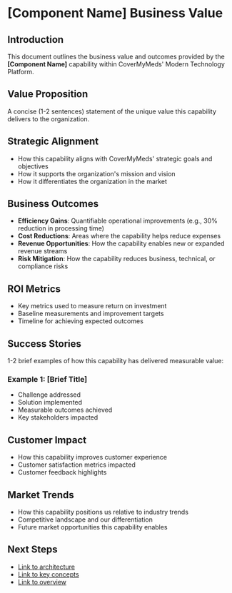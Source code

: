 # [Component Name] Business Value

## Introduction
This document outlines the business value and outcomes provided by the **[Component Name]** capability within CoverMyMeds' Modern Technology Platform.

## Value Proposition
A concise (1-2 sentences) statement of the unique value this capability delivers to the organization.

## Strategic Alignment
- How this capability aligns with CoverMyMeds' strategic goals and objectives
- How it supports the organization's mission and vision
- How it differentiates the organization in the market

## Business Outcomes
- **Efficiency Gains**: Quantifiable operational improvements (e.g., 30% reduction in processing time)
- **Cost Reductions**: Areas where the capability helps reduce expenses
- **Revenue Opportunities**: How the capability enables new or expanded revenue streams
- **Risk Mitigation**: How the capability reduces business, technical, or compliance risks

## ROI Metrics
- Key metrics used to measure return on investment
- Baseline measurements and improvement targets
- Timeline for achieving expected outcomes

## Success Stories
1-2 brief examples of how this capability has delivered measurable value:

### Example 1: [Brief Title]
- Challenge addressed
- Solution implemented
- Measurable outcomes achieved
- Key stakeholders impacted

## Customer Impact
- How this capability improves customer experience
- Customer satisfaction metrics impacted
- Customer feedback highlights

## Market Trends
- How this capability positions us relative to industry trends
- Competitive landscape and our differentiation
- Future market opportunities this capability enables

## Next Steps
- [Link to architecture](./architecture.md)
- [Link to key concepts](./key-concepts.md)
- [Link to overview](./overview.md)